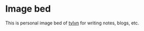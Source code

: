 # Image bed
This is personal image bed of [tylvn](https://github.com/tylvn) for writing notes, blogs, etc.

